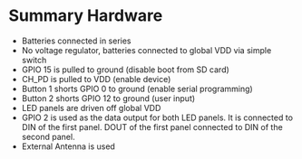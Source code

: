 # Summary Hardware
- Batteries connected in series
- No voltage regulator, batteries connected to global VDD via simple switch
- GPIO 15 is pulled to ground (disable boot from SD card)
- CH_PD is pulled to VDD (enable device)
- Button 1 shorts GPIO 0 to ground (enable serial programming)
- Button 2 shorts GPIO 12 to ground (user input)
- LED panels are driven off global VDD
- GPIO 2 is used as the data output for both LED panels.
It is connected to DIN of the first panel.
DOUT of the first panel connected to DIN of the second panel.
- External Antenna is used
